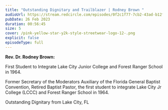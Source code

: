 ```yaml
---
title: "Outstanding Dignitary and Trailblazer | Rodney Brown "
audioUrl: https://stream.redcircle.com/episodes/0f2c1f77-7cb2-43ad-b12f-cf2b419540b5/stream.mp3
pubDate: 26 Feb 2023
duration: 00:56:45
size: 5
cover: /pink-yellow-star-y2k-style-streetwear-logo-12-.png
explicit: false
episodeType: full
---
```

**Rev. Dr. Rodney Brown:**

First Student to Integrate Lake City Junior College and Forest Ranger School in 1964.

Former Secretary of the Moderators Auxiliary of the Florida General Baptist Convention, Retired Baptist Pastor, the first student to integrate Lake City Jr College (LCCC) and Forest Ranger School in 1964.

Outstanding Dignitary from Lake City, FL